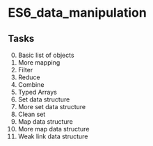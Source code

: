 # ES6_data_manipulation

## Tasks
0. Basic list of objects 
1. More mapping 
2. Filter 
3. Reduce 
4. Combine 
5. Typed Arrays 
6. Set data structure 
7. More set data structure 
8. Clean set 
9. Map data structure 
10. More map data structure 
11. Weak link data structure 
